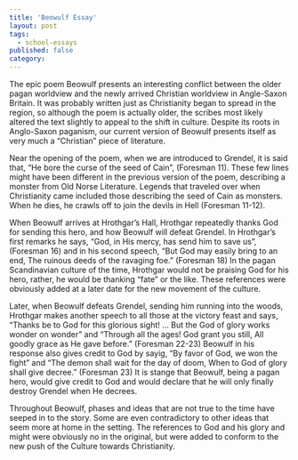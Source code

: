 ```yaml
---
title: 'Beowulf Essay'
layout: post
tags:
  - school-essays
published: false
category: 
---
```


The epic poem Beowulf presents an interesting conflict between the older pagan worldview and the newly arrived Christian worldview in Angle-Saxon Britain. It was probably written just as Christianity began to spread in the region, so although the poem is actually older, the scribes most likely altered the text slightly to appeal to the shift in culture. Despite its roots in Anglo-Saxon paganism, our current version of Beowulf presents itself as very much a “Christian” piece of literature.

Near the opening of the poem, when we are introduced to Grendel, it is said that, “He bore the curse of the seed of Cain”, (Foresman 11). These few lines might have been different in the previous version of the poem, describing a monster from Old Norse Literature. Legends that traveled over when Christianity came included those describing the seed of Cain as monsters. When he dies, he crawls off to join the devils in Hell (Foresman 11-12).

When Beowulf arrives at Hrothgar’s Hall, Hrothgar repeatedly thanks God for sending this hero, and how Beowulf will defeat Grendel. In Hrothgar’s first remarks he says, “God, in His mercy, has send him to save us”, (Foresman 16) and in his second speech, “But God may easily bring to an end, The ruinous deeds of the ravaging foe.” (Foresman 18) In the pagan Scandinavian culture of the time, Hrothgar would not be praising God for his hero, rather, he would be thanking “fate” or the like. These references were obviously added at a later date for the new movement of the culture. 

Later, when Beowulf defeats Grendel, sending him running into the woods, Hrothgar makes another speech to all those at the victory feast and says, “Thanks be to God for this glorious sight! … But the God of glory works wonder on wonder” and “Through all the ages! God grant you still, All goodly grace as He gave before.” (Foresman 22-23) Beowulf in his response also gives credit to God by sayig, “By favor of God, we won the fight” and “The demon shall wait for the day of doom, When to God of glory shall give decree.” (Foresman 23) It is stange that Beowulf, being a pagan hero, would give credit to God and would declare that he will only finally destroy Grendel when He decrees. 

Throughout Beowulf, phases and ideas that are not true to the time have seeped in to the story. Some are even contradictory to other ideas that seem more at home in the setting. The references to God and his glory and might were obviously no in the original, but were added to conform to the new push of the Culture towards Christianity.
